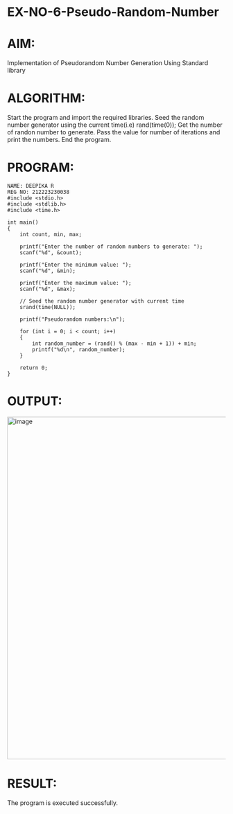 # EX-NO-6-Pseudo-Random-Number

# AIM: 
Implementation of Pseudorandom Number Generation Using Standard library

# ALGORITHM:
Start the program and import the required libraries.
Seed the random number generator using the current time(i.e) rand(time(0));
Get the number of randon number to generate.
Pass the value for number of iterations and print the numbers.
End the program.

# PROGRAM:
```
NAME: DEEPIKA R
REG NO: 212223230038
#include <stdio.h>
#include <stdlib.h>
#include <time.h>

int main()
{
    int count, min, max;

    printf("Enter the number of random numbers to generate: ");
    scanf("%d", &count);

    printf("Enter the minimum value: ");
    scanf("%d", &min);

    printf("Enter the maximum value: ");
    scanf("%d", &max);

    // Seed the random number generator with current time
    srand(time(NULL));

    printf("Pseudorandom numbers:\n");

    for (int i = 0; i < count; i++)
    {
        int random_number = (rand() % (max - min + 1)) + min;
        printf("%d\n", random_number);
    }

    return 0;
}
```
# OUTPUT:
<img width="1707" height="791" alt="image" src="https://github.com/user-attachments/assets/ae15d152-9873-465b-8bd4-ce2d220c72f6" />

# RESULT:
The program is executed successfully.

